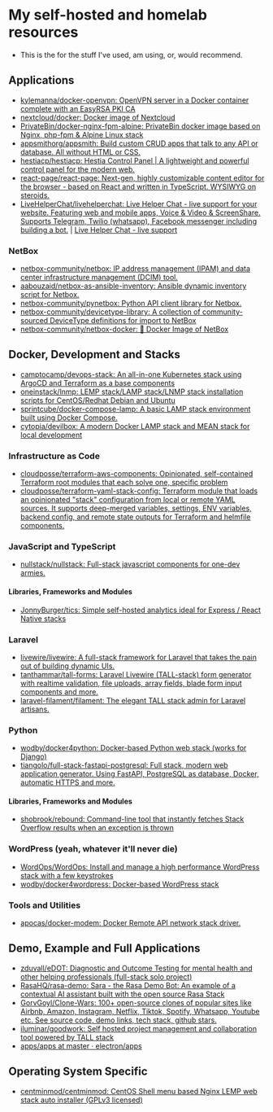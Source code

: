 # My self-hosted and homelab resources

- This is the for the stuff I've used, am using, or, would recommend.

## Applications

- [kylemanna/docker-openvpn: <span class="emoji-outer emoji-sizer"><span class="emoji-inner" style="background: url(chrome-extension://gaoflciahikhligngeccdecgfjngejlh/emoji-data/sheet_apple_32.png);background-position:53.99529964747356% 73.97179788484137%;background-size:5418.75% 5418.75%" data-codepoints="1f512"></span></span> OpenVPN server in a Docker container complete with an EasyRSA PKI CA](https://github.com/kylemanna/docker-openvpn)
- [nextcloud/docker: <span class="emoji-outer emoji-sizer"><span class="emoji-inner" style="background: url(chrome-extension://gaoflciahikhligngeccdecgfjngejlh/emoji-data/sheet_apple_32.png);background-position:97.94359576968273% 18.037602820211514%;background-size:5418.75% 5418.75%" data-codepoints="26f4-fe0f"></span></span> Docker image of Nextcloud](https://github.com/nextcloud/docker)
- [PrivateBin/docker-nginx-fpm-alpine: PrivateBin docker image based on Nginx, php-fpm & Alpine Linux stack](https://github.com/PrivateBin/docker-nginx-fpm-alpine)
- [appsmithorg/appsmith: Build custom CRUD apps that talk to any API or database. All without HTML or CSS.](https://github.com/appsmithorg/appsmith)
- [hestiacp/hestiacp: Hestia Control Panel | A lightweight and powerful control panel for the modern web.](https://github.com/hestiacp/hestiacp)
- [react-page/react-page: Next-gen, highly customizable content editor for the browser - based on React and written in TypeScript. WYSIWYG on steroids.](https://github.com/react-page/react-page)
- [LiveHelperChat/livehelperchat: Live Helper Chat - live support for your website. Featuring web and mobile apps, Voice & Video & ScreenShare. Supports Telegram, Twilio (whatsapp), Facebook messenger including building a bot.](https://github.com/LiveHelperChat/livehelperchat) | [Live Helper Chat - live support](https://demo.livehelperchat.com/)

### NetBox

- [netbox-community/netbox: IP address management (IPAM) and data center infrastructure management (DCIM) tool.](https://github.com/netbox-community/netbox)
- [aabouzaid/netbox-as-ansible-inventory: Ansible dynamic inventory script for Netbox.](https://github.com/aabouzaid/netbox-as-ansible-inventory)
- [netbox-community/pynetbox: Python API client library for Netbox.](https://github.com/netbox-community/pynetbox)
- [netbox-community/devicetype-library: A collection of community-sourced DeviceType definitions for import to NetBox](https://github.com/netbox-community/devicetype-library)
- [netbox-community/netbox-docker: 🐳 Docker Image of NetBox](https://github.com/netbox-community/netbox-docker)

## Docker, Development and Stacks

- [camptocamp/devops-stack: <span class="emoji-outer emoji-sizer"><span class="emoji-inner" style="background: url(chrome-extension://gaoflciahikhligngeccdecgfjngejlh/emoji-data/sheet_apple_32.png);background-position:12.044653349001175% 16.039952996474735%;background-size:5418.75% 5418.75%" data-codepoints="1f30a"></span></span> An all-in-one Kubernetes <span class="emoji-outer emoji-sizer"><span class="emoji-inner" style="background: url(chrome-extension://gaoflciahikhligngeccdecgfjngejlh/emoji-data/sheet_apple_32.png);background-position:95.94594594594594% 10.047003525264394%;background-size:5418.75% 5418.75%" data-codepoints="2638-fe0f"></span></span> stack using ArgoCD <span class="emoji-outer emoji-sizer"><span class="emoji-inner" style="background: url(chrome-extension://gaoflciahikhligngeccdecgfjngejlh/emoji-data/sheet_apple_32.png);background-position:26.02820211515864% 12.044653349001175%;background-size:5418.75% 5418.75%" data-codepoints="1f419"></span></span> and Terraform as a base components](https://github.com/camptocamp/devops-stack)
- [oneinstack/lnmp: LEMP stack/LAMP stack/LNMP stack installation scripts for CentOS/Redhat Debian and Ubuntu](https://github.com/oneinstack/lnmp)
- [sprintcube/docker-compose-lamp: A basic LAMP stack environment built using Docker Compose.](https://github.com/sprintcube/docker-compose-lamp)
- [cytopia/devilbox: A modern Docker LAMP stack and MEAN stack for local development](https://github.com/cytopia/devilbox)

### Infrastructure as Code

- [cloudposse/terraform-aws-components: Opinionated, self-contained Terraform root modules that each solve one, specific problem](https://github.com/cloudposse/terraform-aws-components)
- [cloudposse/terraform-yaml-stack-config: Terraform module that loads an opinionated "stack" configuration from local or remote YAML sources. It supports deep-merged variables, settings, ENV variables, backend config, and remote state outputs for Terraform and helmfile components.](https://github.com/cloudposse/terraform-yaml-stack-config)

### JavaScript and TypeScript

- [nullstack/nullstack: Full-stack javascript components for one-dev armies.](https://github.com/nullstack/nullstack)

#### Libraries, Frameworks and Modules

- [JonnyBurger/tics: <span class="emoji-outer emoji-sizer"><span class="emoji-inner" style="background: url(chrome-extension://gaoflciahikhligngeccdecgfjngejlh/emoji-data/sheet_apple_32.png);background-position:18.037602820211514% 10.047003525264394%;background-size:5418.75% 5418.75%" data-codepoints="1f3a2"></span></span> Simple self-hosted analytics ideal for Express / React Native stacks](https://github.com/JonnyBurger/tics)

### Laravel

- [livewire/livewire: A full-stack framework for Laravel that takes the pain out of building dynamic UIs.](https://github.com/livewire/livewire)
- [tanthammar/tall-forms: Laravel Livewire (TALL-stack) form generator with realtime validation, file uploads, array fields, blade form input components and more.](https://github.com/tanthammar/tall-forms)
- [laravel-filament/filament: The elegant TALL stack admin for Laravel artisans.](https://github.com/laravel-filament/filament)

### Python

- [wodby/docker4python: Docker-based Python web stack (works for Django)](https://github.com/wodby/docker4python)
- [tiangolo/full-stack-fastapi-postgresql: Full stack, modern web application generator. Using FastAPI, PostgreSQL as database, Docker, automatic HTTPS and more.](https://github.com/tiangolo/full-stack-fastapi-postgresql)

#### Libraries, Frameworks and Modules

- [shobrook/rebound: Command-line tool that instantly fetches Stack Overflow results when an exception is thrown](https://github.com/shobrook/rebound)

### WordPress (yeah, whatever it'll never die)

- [WordOps/WordOps: Install and manage a high performance WordPress stack with a few keystrokes](https://github.com/WordOps/WordOps)
- [wodby/docker4wordpress: Docker-based WordPress stack](https://github.com/wodby/docker4wordpress)

### Tools and Utilities

- [apocas/docker-modem: Docker Remote API network stack driver.](https://github.com/apocas/docker-modem)

## Demo, Example and Full Applications

- [zduvall/eDOT: Diagnostic and Outcome Testing for mental health and other helping professionals (full-stack solo project)](https://github.com/zduvall/eDOT)
- [RasaHQ/rasa-demo: Sara - the Rasa Demo Bot: An example of a contextual AI assistant built with the open source Rasa Stack](https://github.com/RasaHQ/rasa-demo)
- [GorvGoyl/Clone-Wars: 100+ open-source clones of popular sites like Airbnb, Amazon, Instagram, Netflix, Tiktok, Spotify, Whatsapp, Youtube etc. See source code, demo links, tech stack, github stars.](https://github.com/GorvGoyl/Clone-Wars)
- [iluminar/goodwork: Self hosted project management and collaboration tool powered by TALL stack](https://github.com/iluminar/goodwork)
- [apps/apps at master · electron/apps](https://github.com/electron/apps/tree/master/apps)

## Operating System Specific

- [centminmod/centminmod: CentOS Shell menu based Nginx LEMP web stack auto installer (GPLv3 licensed)](https://github.com/centminmod/centminmod)
